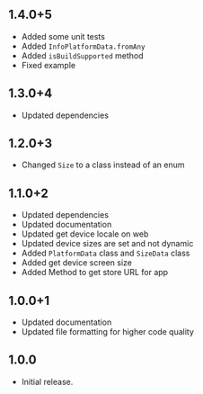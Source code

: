 ## 1.4.0+5

* Added some unit tests
* Added `InfoPlatformData.fromAny`
* Added `isBuildSupported` method
* Fixed example

## 1.3.0+4

* Updated dependencies

## 1.2.0+3

* Changed `Size` to a class instead of an enum

## 1.1.0+2

* Updated dependencies
* Updated documentation
* Updated get device locale on web
* Updated device sizes are set and not dynamic
* Added `PlatformData` class and `SizeData` class
* Added get device screen size
* Added Method to get store URL for app

## 1.0.0+1

* Updated documentation
* Updated file formatting for higher code quality

## 1.0.0

* Initial release.
